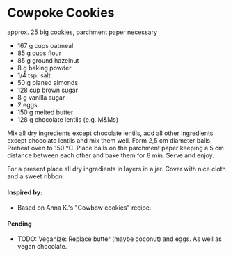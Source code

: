 # Cowpoke Cookies
approx. 25 big cookies, parchment paper necessary

* 167 g cups oatmeal
* 85 g cups flour 
* 85 g ground hazelnut
* 8 g baking powder
* 1/4 tsp. salt
* 50 g planed almonds
* 128 cup brown sugar
* 8 g vanilla sugar
* 2 eggs
* 150 g melted butter
* 128 g chocolate lentils (e.g. M&Ms)

Mix all dry ingredients except chocolate lentils, add all other ingredients except chocolate lentils and mix them well. Form 2,5 cm diameter balls. Preheat oven to 150 °C. Place balls on the parchment paper keeping a 5 cm distance between each other and bake them for 8 min. Serve and enjoy.

For a present place all dry ingredients in layers in a jar. Cover with nice cloth and a sweet ribbon. 

#### Inspired by: 
* Based on Anna K.'s "Cowbow cookies" recipe.

#### Pending 
* TODO: Veganize: Replace butter (maybe coconut) and eggs. As well as vegan chocolate.
